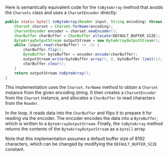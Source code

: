 Here is semantically equivalent code for the `toByteArray` method that avoids the `Charsets` class and uses a `CharsetEncoder` directly:

```java
public static byte[] toByteArray(Reader input, String encoding) throws IOException {
    Charset charset = Charset.forName(encoding);
    CharsetEncoder encoder = charset.newEncoder();
    CharBuffer charBuffer = CharBuffer.allocate(DEFAULT_BUFFER_SIZE);
    ByteArrayOutputStream outputStream = new ByteArrayOutputStream();
    while (input.read(charBuffer) != -1) {
        charBuffer.flip();
        ByteBuffer byteBuffer = encoder.encode(charBuffer);
        outputStream.write(byteBuffer.array(), 0, byteBuffer.limit());
        charBuffer.clear();
    }
    return outputStream.toByteArray();
}
```

This implementation uses the `Charset.forName` method to obtain a `Charset` instance from the given encoding string. It then creates a `CharsetEncoder` from the `Charset` instance, and allocates a `CharBuffer` to read characters from the `Reader`.

In the loop, it reads data into the `CharBuffer` and flips it to prepare it for reading via the encoder. The encoder encodes the data into a `ByteBuffer`, which is written to a `ByteArrayOutputStream`. Finally, the `toByteArray` method returns the contents of the `ByteArrayOutputStream` as a `byte[]` array.

Note that this implementation assumes a default buffer size of 8192 characters, which can be changed by modifying the `DEFAULT_BUFFER_SIZE` constant.